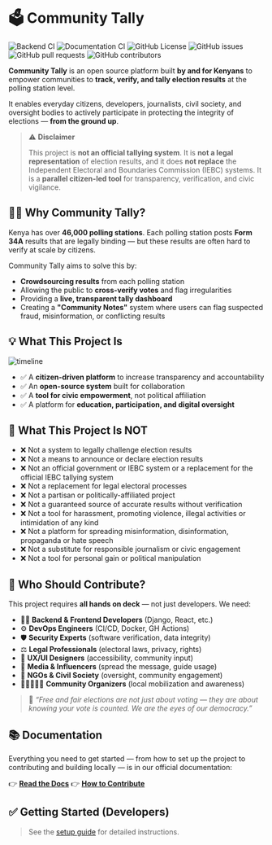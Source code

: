 
# 🗳️ Community Tally

![Backend CI](https://github.com/shamash92/Community-Tally/actions/workflows/django.yml/badge.svg)
![Documentation CI](https://github.com/shamash92/Community-Tally/actions/workflows/automatic-doc-checks.yml/badge.svg)
![GitHub License](https://img.shields.io/github/license/shamash92/Community-Tally?label=License&color=blue)
![GitHub issues](https://img.shields.io/github/issues/shamash92/Community-Tally)
![GitHub pull requests](https://img.shields.io/github/issues-pr/shamash92/Community-Tally)
![GitHub contributors](https://img.shields.io/github/contributors/shamash92/Community-Tally)

**Community Tally** is an open source platform built **by and for Kenyans** to empower communities to **track, verify, and tally election results** at the polling station level.

It enables everyday citizens, developers, journalists, civil society, and oversight bodies to actively participate in protecting the integrity of elections — **from the ground up**.

> ⚠️ **Disclaimer**
>
> This project is **not an official tallying system**. It is **not a legal representation** of election results, and it does **not replace** the Independent Electoral and Boundaries Commission (IEBC) systems.
> It is a **parallel citizen-led tool** for transparency, verification, and civic vigilance.

## 🤷‍♂️ Why Community Tally?

Kenya has over **46,000 polling stations**. Each polling station posts **Form 34A** results that are legally binding — but these results are often hard to verify at scale by citizens.

Community Tally aims to solve this by:

- **Crowdsourcing results** from each polling station
- Allowing the public to **cross-verify votes** and flag irregularities
- Providing a **live, transparent tally dashboard**
- Creating a **"Community Notes"** system where users can flag suspected fraud, misinformation, or conflicting results

## 💡 What This Project Is

![timeline](https://github.com/user-attachments/assets/e2bf626c-1624-4d9d-991e-2eaee51259b4)

- ✅ A **citizen-driven platform** to increase transparency and accountability
- ✅ An **open-source system** built for collaboration
- ✅ A **tool for civic empowerment**, not political affiliation
- ✅ A platform for **education, participation, and digital oversight**

## 🚫 What This Project Is NOT

- ❌ Not a system to legally challenge election results
- ❌ Not a means to announce or declare election results
- ❌ Not an official government or IEBC system or a replacement for the official IEBC tallying system
- ❌ Not a replacement for legal electoral processes
- ❌ Not a partisan or politically-affiliated project
- ❌ Not a guaranteed source of accurate results without verification
- ❌ Not a tool for harassment, promoting violence, illegal activities or intimidation of any kind
- ❌ Not a platform for spreading misinformation, disinformation, propaganda or hate speech
- ❌ Not a substitute for responsible journalism or civic engagement
- ❌ Not a tool for personal gain or political manipulation

## 👥 Who Should Contribute?

This project requires **all hands on deck** — not just developers. We need:

- 🧑‍💻 **Backend & Frontend Developers** (Django, React, etc.)
- ⚙️ **DevOps Engineers** (CI/CD, Docker, GH Actions)
- 🛡️ **Security Experts** (software verification, data integrity)
- ⚖️ **Legal Professionals** (electoral laws, privacy, rights)
- 🧠 **UX/UI Designers** (accessibility, community input)
- 📣 **Media & Influencers** (spread the message, guide usage)
- 🧭 **NGOs & Civil Society** (oversight, community engagement)
- 🧑🏾‍🤝‍🧑🏽 **Community Organizers** (local mobilization and awareness)

> 💬 _“Free and fair elections are not just about voting — they are about knowing your vote is counted. We are the eyes of our democracy.”_

## 📚 Documentation

Everything you need to get started — from how to set up the project to contributing and building locally — is in our official documentation:

👉 **[Read the Docs](https://community-tally.readthedocs.io)**
👉 **[How to Contribute](<https://github.com/shamash92/Community-Tally/issues/new?title=docs%3A+TYPE+YOUR+QUESTION+HERE&body=*Please%20describe%20the%20question%20or%20issue%20you%27re%20facing%20with%20%22Community%20Tally%20documentation%22.*%0A%0A%0A%0A%0A---%0A*Reported+from%3A+https://community-tally.readthedocs.io/>)**

## ✅ Getting Started (Developers)

> See the [setup guide](https://community-tally.readthedocs.io/tutorials/setup)  for detailed instructions.
